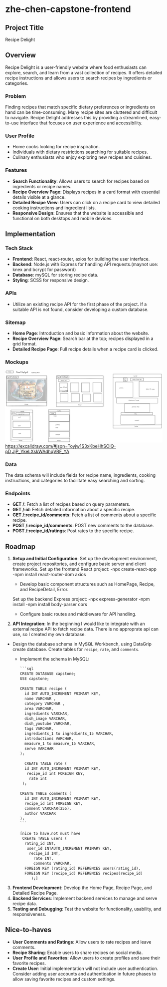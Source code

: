 # zhe-chen-capstone-frontend

## Project Title

Recipe Delight

## Overview

Recipe Delight is a user-friendly website where food enthusiasts can explore, search, and learn from a vast collection of recipes. It offers detailed recipe instructions and allows users to search recipes by ingredients or categories.

### Problem

Finding recipes that match specific dietary preferences or ingredients on hand can be time-consuming. Many recipe sites are cluttered and difficult to navigate. Recipe Delight addresses this by providing a streamlined, easy-to-use interface that focuses on user experience and accessibility.

### User Profile

- Home cooks looking for recipe inspiration.
- Individuals with dietary restrictions searching for suitable recipes.
- Culinary enthusiasts who enjoy exploring new recipes and cuisines.

### Features

- **Search Functionality**: Allows users to search for recipes based on ingredients or recipe names.
- **Recipe Overview Page**: Displays recipes in a card format with essential details visible at a glance.
- **Detailed Recipe View**: Users can click on a recipe card to view detailed cooking instructions and ingredient lists.
- **Responsive Design**: Ensures that the website is accessible and functional on both desktops and mobile devices.

## Implementation

### Tech Stack

- **Frontend**: React, react-router, axios for building the user interface.
- **Backend**: Node.js with Express for handling API requests.(maynot use: knex and bcrypt for password)
- **Database**: mySQL for storing recipe data.
- **Styling**: SCSS for responsive design.

### APIs

- Utilize an existing recipe API for the first phase of the project. If a suitable API is not found, consider developing a custom database.

### Sitemap

- **Home Page**: Introduction and basic information about the website.
- **Recipe Overview Page**: Search bar at the top; recipes displayed in a grid format.
- **Detailed Recipe Page**: Full recipe details when a recipe card is clicked.

### Mockups

![](./src/assets/Images/mockup1.png)
https://excalidraw.com/#json=Toyjw1S3xKbeHhSOiQ-pD,JjP_YkeLXskWAdhqVRF_YA

### Data

The data schema will include fields for recipe name, ingredients, cooking instructions, and categories to facilitate easy searching and sorting.

### Endpoints

- **GET /**: Fetch a list of recipes based on query parameters.
- **GET /:id**: Fetch detailed information about a specific recipe.
- **GET /:recipe_id/comments**: Fetch a list of comments about a specific recipe.
- **POST /:recipe_id/comments**: POST new comments to the database.
- **POST /:recipe_id/ratings**: Post rates to the specific recipe.

## Roadmap

1. **Setup and Initial Configuration**: Set up the development environment, create project repositories, and configure basic server and client frameworks.
   Set up the frontend React project:
   -npx create-react-app  
   -npm install react-router-dom axios

   - Develop basic component structures such as HomePage, Recipe, and RecipeDetail, Error.

   Set up the backend Express project:
   -npx express-generator
   -npm install
   -npm install body-parser cors

   - Configure basic routes and middleware for API handling.

2. **API Integration**: In the beginning I would like to integrate with an external recipe API to fetch recipe data. There is no approprate api can use, so I created my own database.

- Design the database schema in MySQL Workbench, using DataGrip create database. Create tables for `recipe`, `rate`, and `comments`.

  - Implement the schema in MySQL:

        ```sql
        CREATE DATABASE capstone;
        USE capstone;

        CREATE TABLE recipe (
          id INT AUTO_INCREMENT PRIMARY KEY,
          name VARCHAR ,
          category VARCHAR ,
          area VARCHAR,
          ingredients VARCHAR,
          dish_image VARCHAR,
          dish_youtube VARCHAR,
          tags VARCHAR,
          ingredients_1 to ingredients_15 VARCHAR,
          introductions VARCHAR,
          measure_1 to measure_15 VARCHAR,
          serve VARCHAR
        );

          CREATE TABLE rate (
          id INT AUTO_INCREMENT PRIMARY KEY,
           recipe_id int FOREIGN KEY,
            rate int
         );

        CREATE TABLE comments (
          id INT AUTO_INCREMENT PRIMARY KEY,
          recipe_id int FOREIGN KEY,
          comment VARCHAR(255),
          author VARCHAR
        );
        ```

        [nice to have,not must have
         CREATE TABLE users (
          rating_id INT,
           user_id INTAUTO_INCREMENT PRIMARY KEY,
            recipe_id INT,
              rate INT,
              comments VARCHAR,
          FOREIGN KEY (rating_id) REFERENCES users(rating_id),
          FOREIGN KEY (recipe_id) REFERENCES recipes(recipe_id)
             );]

3. **Frontend Development**: Develop the Home Page, Recipe Page, and Detailed Recipe Page.
4. **Backend Services**: Implement backend services to manage and serve recipe data.
5. **Testing and Debugging**: Test the website for functionality, usability, and responsiveness.

## Nice-to-haves

- **User Comments and Ratings**: Allow users to rate recipes and leave comments.
- **Recipe Sharing**: Enable users to share recipes on social media.
- **User Profile and Favorites**: Allow users to create profiles and save their favorite recipes.
- **Create User**: Initial implementation will not include user authentication. Consider adding user accounts and authentication in future phases to allow saving favorite recipes and custom settings.
